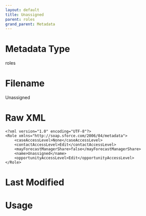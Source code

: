 ```yaml
---
layout: default
title: Unassigned
parent: roles
grand_parent: Metadata
---
```

# Metadata Type
roles


# Filename 
Unassigned


# Raw XML
```
<?xml version="1.0" encoding="UTF-8"?>
<Role xmlns="http://soap.sforce.com/2006/04/metadata">
    <caseAccessLevel>None</caseAccessLevel>
    <contactAccessLevel>Edit</contactAccessLevel>
    <mayForecastManagerShare>false</mayForecastManagerShare>
    <name>Unassigned</name>
    <opportunityAccessLevel>Edit</opportunityAccessLevel>
</Role>
```


# Last Modified


# Usage
